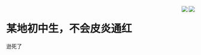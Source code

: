 <img align="right" src="https://github-readme-stats.vercel.app/api?username=Pinghigh&show_icons=true&theme=github_dark&locale=cn" />
<img align="right" src="https://github-readme-stats.vercel.app/api/top-langs/?username=pinghigh&theme=github_dark&exclude_repo=Tibrella,pinghigh.github.io" />

# 某地初中生，不会皮炎通红

逊死了
